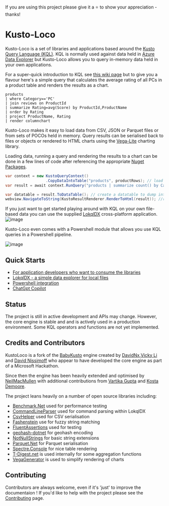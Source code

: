 
If you are using this project please give it a :star: to show your appreciation - thanks!

# Kusto-Loco

Kusto-Loco is a set of libraries and applications based around the [Kusto Query Language (KQL)](https://learn.microsoft.com/en-us/azure/data-explorer/kusto/query/).  KQL is normally used against data held in [Azure Data Explorer](https://learn.microsoft.com/en-us/azure/data-explorer/) but Kusto-Loco allows you to query in-memory data held in your own applications.


For a super-quick introduction to KQL see [this wiki page](https://github.com/NeilMacMullen/kusto-loco/wiki/Basic-introduction-to-KQL) but to give you a flavour here's a simple query that calculates the average rating of all PCs in a product table and renders the results as a chart.

```kql
products 
| where Category=='PC' 
| join reviews on ProductId 
| summarize Rating=avg(Score) by ProductId,ProductName 
| order by Rating
| project ProductName, Rating
| render columnchart
```


Kusto-Loco makes it easy to load data from CSV, JSON or Parquet files or from sets of POCOs held in memory. Query results can be serialised back to files or objects or rendered to HTML charts using the [Vega-Lite](https://vega.github.io/vega-lite/examples/) charting library.

Loading data, running a query and rendering the results to a chart can be done in a few lines of code after referencing the appropriate [Nuget Packages](https://github.com/NeilMacMullen/kusto-loco/wiki/Applications-and-Nuget-Packages).

```csharp
var context = new KustoQueryContext()
                  .CopyDataIntoTable("products", productRows); // load data from a set of POCOs
var result = await context.RunQuery("products | summarize count() by Category | render piechart");

var datatable = result.ToDataTable(); // create a datatable to dump into a datagrid
webview.NavigateToString(KustoResultRenderer.RenderToHtml(result)); //render chart
```

If you just want to get started playing around with KQL on your own file-based data you can use the supplied [LokqlDX](https://github.com/NeilMacMullen/kusto-loco/wiki/LokqlDX) cross-platform application. 
![image](https://github.com/user-attachments/assets/d9cd9dc7-e70e-40b7-b4fa-84f4b24488df)


Kusto-Loco even comes with a Powershell module that allows you use KQL queries in a  Powershell pipeline.

![image](https://github.com/NeilMacMullen/kusto-loco/assets/9131337/2522d3f0-9b57-4009-a270-8f6fc13d91a1)

## Quick Starts

- [For application developers who want to consume the libraries](https://github.com/NeilMacMullen/kusto-loco/wiki/Using-the-query-engine)
- [LokqlDX - a simple data explorer for local files](https://github.com/NeilMacMullen/kusto-loco/wiki/LokqlDX)
- [Powershell integration](https://github.com/NeilMacMullen/kusto-loco/wiki/Powershell-Integration)
- [ChatGpt Copilot](https://github.com/NeilMacMullen/kusto-loco/wiki/LokqlDX#chatgpt-copilot)



## Status

The project is still in active development and APIs may change.  However, the core engine is stable and and is actively used in a production environment.  Some KQL operators and functions are not yet implemented. 

## Credits and Contributors

KustoLoco is a fork of the [BabyKusto](https://github.com/davidnx/baby-kusto-csharp) engine created by [DavidNx](https://github.com/davidnx),[Vicky Li](https://github.com/VickyLi2021) and [David Nissimoff](https://github.com/davidni) who appear to have developed the core engine as part of a Microsoft Hackathon.  

Since then the engine has been heavily extended and optimised by [NeilMacMullen](https://github.com/NeilMacMullen) with additional contributions from [Vartika Gupta](https://github.com/vartika-jain-gupta) and [Kosta Demoore](https://github.com/konvolution). 

The project leans heavily on a number of open source libraries including:
- [Benchmark.Net](https://github.com/dotnet/BenchmarkDotNet) used for performance testing
- [CommandLineParser](https://github.com/commandlineparser/commandline) used for command parsing within LokqlDX
- [CsvHelper](https://joshclose.github.io/CsvHelper/) used for CSV serialisation
- [Fashenstein](https://github.com/DanHarltey/Fastenshtein) use for fuzzy string matching
- [FluentAssertions](https://fluentassertions.com/) used for testing
- [geohash-dotnet](https://github.com/postlagerkarte/geohash-dotnet) for geohash encoding
- [NotNullStrings](https://github.com/NeilMacMullen/NotNullStrings) for basic string extensions
- [Parquet.Net](https://github.com/aloneguid/parquet-dotnet) for Parquet serialisation
- [Spectre.Console](https://github.com/spectreconsole/spectre.console) for nice table rendering
- [T-Digest.net](https://github.com/ASolomatin/T-Digest.NET) is used internally for some aggregation functions
- [VegaGenerator](https://github.com/NeilMacMullen/VegaGenerator) is used to simplify rendering of charts

## Contributing

Contributors are always welcome, even if it's 'just' to improve the documentaion ! If you'd like to help with the project please see the [Contributing](https://github.com/NeilMacMullen/kusto-loco/wiki/Contributing) page.
